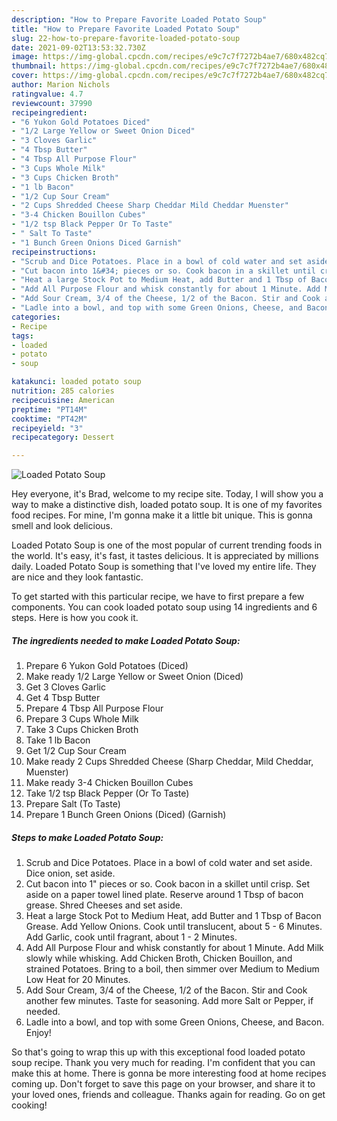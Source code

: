 ```yaml
---
description: "How to Prepare Favorite Loaded Potato Soup"
title: "How to Prepare Favorite Loaded Potato Soup"
slug: 22-how-to-prepare-favorite-loaded-potato-soup
date: 2021-09-02T13:53:32.730Z
image: https://img-global.cpcdn.com/recipes/e9c7c7f7272b4ae7/680x482cq70/loaded-potato-soup-recipe-main-photo.jpg
thumbnail: https://img-global.cpcdn.com/recipes/e9c7c7f7272b4ae7/680x482cq70/loaded-potato-soup-recipe-main-photo.jpg
cover: https://img-global.cpcdn.com/recipes/e9c7c7f7272b4ae7/680x482cq70/loaded-potato-soup-recipe-main-photo.jpg
author: Marion Nichols
ratingvalue: 4.7
reviewcount: 37990
recipeingredient:
- "6 Yukon Gold Potatoes Diced"
- "1/2 Large Yellow or Sweet Onion Diced"
- "3 Cloves Garlic"
- "4 Tbsp Butter"
- "4 Tbsp All Purpose Flour"
- "3 Cups Whole Milk"
- "3 Cups Chicken Broth"
- "1 lb Bacon"
- "1/2 Cup Sour Cream"
- "2 Cups Shredded Cheese Sharp Cheddar Mild Cheddar Muenster"
- "3-4 Chicken Bouillon Cubes"
- "1/2 tsp Black Pepper Or To Taste"
- " Salt To Taste"
- "1 Bunch Green Onions Diced Garnish"
recipeinstructions:
- "Scrub and Dice Potatoes. Place in a bowl of cold water and set aside. Dice onion, set aside."
- "Cut bacon into 1&#34; pieces or so. Cook bacon in a skillet until crisp. Set aside on a paper towel lined plate. Reserve around 1 Tbsp of bacon grease. Shred Cheeses and set aside."
- "Heat a large Stock Pot to Medium Heat, add Butter and 1 Tbsp of Bacon Grease. Add Yellow Onions. Cook until translucent, about 5 - 6 Minutes. Add Garlic, cook until fragrant, about 1 - 2 Minutes."
- "Add All Purpose Flour and whisk constantly for about 1 Minute. Add Milk slowly while whisking. Add Chicken Broth, Chicken Bouillon, and strained Potatoes. Bring to a boil, then simmer over Medium to Medium Low Heat for 20 Minutes."
- "Add Sour Cream, 3/4 of the Cheese, 1/2 of the Bacon. Stir and Cook another few minutes. Taste for seasoning. Add more Salt or Pepper, if needed."
- "Ladle into a bowl, and top with some Green Onions, Cheese, and Bacon. Enjoy!"
categories:
- Recipe
tags:
- loaded
- potato
- soup

katakunci: loaded potato soup 
nutrition: 285 calories
recipecuisine: American
preptime: "PT14M"
cooktime: "PT42M"
recipeyield: "3"
recipecategory: Dessert

---
```



![Loaded Potato Soup](https://img-global.cpcdn.com/recipes/e9c7c7f7272b4ae7/680x482cq70/loaded-potato-soup-recipe-main-photo.jpg)

Hey everyone, it's Brad, welcome to my recipe site. Today, I will show you a way to make a distinctive dish, loaded potato soup. It is one of my favorites food recipes. For mine, I'm gonna make it a little bit unique. This is gonna smell and look delicious.



Loaded Potato Soup is one of the most popular of current trending foods in the world. It's easy, it's fast, it tastes delicious. It is appreciated by millions daily. Loaded Potato Soup is something that I've loved my entire life. They are nice and they look fantastic.


To get started with this particular recipe, we have to first prepare a few components. You can cook loaded potato soup using 14 ingredients and 6 steps. Here is how you cook it.

<!--inarticleads1-->

##### The ingredients needed to make Loaded Potato Soup:

1. Prepare 6 Yukon Gold Potatoes (Diced)
1. Make ready 1/2 Large Yellow or Sweet Onion (Diced)
1. Get 3 Cloves Garlic
1. Get 4 Tbsp Butter
1. Prepare 4 Tbsp All Purpose Flour
1. Prepare 3 Cups Whole Milk
1. Take 3 Cups Chicken Broth
1. Take 1 lb Bacon
1. Get 1/2 Cup Sour Cream
1. Make ready 2 Cups Shredded Cheese (Sharp Cheddar, Mild Cheddar, Muenster)
1. Make ready 3-4 Chicken Bouillon Cubes
1. Take 1/2 tsp Black Pepper (Or To Taste)
1. Prepare  Salt (To Taste)
1. Prepare 1 Bunch Green Onions (Diced) (Garnish)




<!--inarticleads2-->

##### Steps to make Loaded Potato Soup:

1. Scrub and Dice Potatoes. Place in a bowl of cold water and set aside. Dice onion, set aside.
1. Cut bacon into 1&#34; pieces or so. Cook bacon in a skillet until crisp. Set aside on a paper towel lined plate. Reserve around 1 Tbsp of bacon grease. Shred Cheeses and set aside.
1. Heat a large Stock Pot to Medium Heat, add Butter and 1 Tbsp of Bacon Grease. Add Yellow Onions. Cook until translucent, about 5 - 6 Minutes. Add Garlic, cook until fragrant, about 1 - 2 Minutes.
1. Add All Purpose Flour and whisk constantly for about 1 Minute. Add Milk slowly while whisking. Add Chicken Broth, Chicken Bouillon, and strained Potatoes. Bring to a boil, then simmer over Medium to Medium Low Heat for 20 Minutes.
1. Add Sour Cream, 3/4 of the Cheese, 1/2 of the Bacon. Stir and Cook another few minutes. Taste for seasoning. Add more Salt or Pepper, if needed.
1. Ladle into a bowl, and top with some Green Onions, Cheese, and Bacon. Enjoy!




So that's going to wrap this up with this exceptional food loaded potato soup recipe. Thank you very much for reading. I'm confident that you can make this at home. There is gonna be more interesting food at home recipes coming up. Don't forget to save this page on your browser, and share it to your loved ones, friends and colleague. Thanks again for reading. Go on get cooking!
